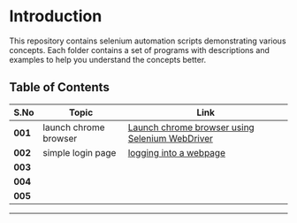 # Introduction
This repository contains selenium automation scripts demonstrating various concepts. Each folder contains a set of programs with descriptions and examples to help you understand the concepts better.

## Table of Contents

| **S.No**         | **Topic**                                                                                           | **Link**          |
|-------------------|-----------------------------------------------------------------------------------------------------|-------------------|
| **001** | launch chrome browser | [Launch chrome browser using Selenium WebDriver](https://github.com/mnavyasree1906/selenium-automation-scripts/tree/feature/programs/001-launch%20chrome%20browser)                         |
| **002**              | simple login page  | [logging into a webpage](https://github.com/mnavyasree1906/selenium-automation-scripts/tree/feature/programs/002-simple%20login%20page)         |
| **003**      |  |                         
| **004**      |  |                        
| **005**         |  |       


---
